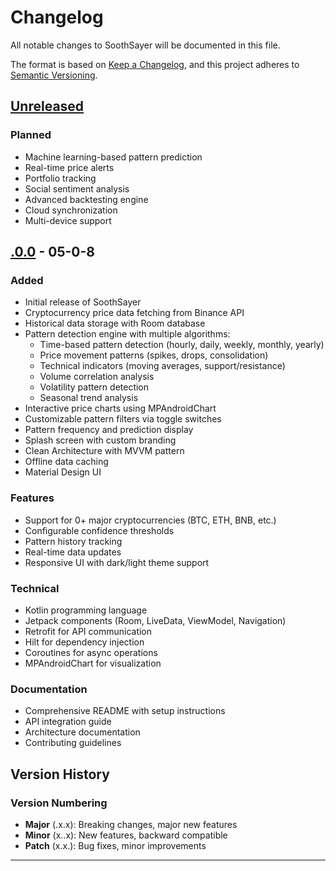 # Changelog

All notable changes to SoothSayer will be documented in this file.

The format is based on [Keep a Changelog](https://keepachangelog.com/en/.0.0/),
and this project adheres to [Semantic Versioning](https://semver.org/spec/v.0.0.html).

## [Unreleased]

### Planned
- Machine learning-based pattern prediction
- Real-time price alerts
- Portfolio tracking
- Social sentiment analysis
- Advanced backtesting engine
- Cloud synchronization
- Multi-device support

## [.0.0] - 05-0-8

### Added
- Initial release of SoothSayer
- Cryptocurrency price data fetching from Binance API
- Historical data storage with Room database
- Pattern detection engine with multiple algorithms:
  - Time-based pattern detection (hourly, daily, weekly, monthly, yearly)
  - Price movement patterns (spikes, drops, consolidation)
  - Technical indicators (moving averages, support/resistance)
  - Volume correlation analysis
  - Volatility pattern detection
  - Seasonal trend analysis
- Interactive price charts using MPAndroidChart
- Customizable pattern filters via toggle switches
- Pattern frequency and prediction display
- Splash screen with custom branding
- Clean Architecture with MVVM pattern
- Offline data caching
- Material Design  UI

### Features
- Support for 0+ major cryptocurrencies (BTC, ETH, BNB, etc.)
- Configurable confidence thresholds
- Pattern history tracking
- Real-time data updates
- Responsive UI with dark/light theme support

### Technical
- Kotlin programming language
- Jetpack components (Room, LiveData, ViewModel, Navigation)
- Retrofit for API communication
- Hilt for dependency injection
- Coroutines for async operations
- MPAndroidChart for visualization

### Documentation
- Comprehensive README with setup instructions
- API integration guide
- Architecture documentation
- Contributing guidelines

## Version History

### Version Numbering
- **Major** (.x.x): Breaking changes, major new features
- **Minor** (x..x): New features, backward compatible
- **Patch** (x.x.): Bug fixes, minor improvements

---

[Unreleased]: https://github.com/OWNER/soothsayer-predictor/compare/v.0.0...HEAD
[.0.0]: https://github.com/OWNER/soothsayer-predictor/releases/tag/v.0.0

